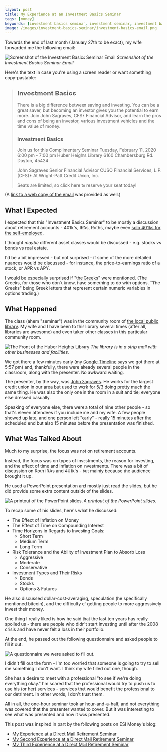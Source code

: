 ```yaml
---
layout: post
title: My Experience at an Investment Basics Seminar
tags: [money]
keywords: [investment basics seminar, investment seminar, investment basics]
image: /images/investment-basics-seminar/investment-basics-email.png
---
```


Towards the end of last month (January 27th to be exact), my wife forwarded me the following email:

![Screenshot of the Investment Basics Seminar Email](/images/investment-basics-seminar/investment-basics-email.png)
*Screenshot of the Investment Basics Seminar Email*

Here's the text in case you're using a screen reader or want something copy-pastable:

> ## Investment Basics
>
> There is a big difference between saving and investing. You can be a great saver, but becoming an investor gives you the potential to earn more. Join John Sagraves, CFS* Financial Advisor, and learn the pros and cons of being an investor, various investment vehicles and the time value of money.
>
> ### Investment Basics
> Join us for this Complimentary Seminar
> Tuesday, February 11, 2020
> 6:00 pm - 7:00 pm
> Huber Heights Library
> 6160 Chambersburg Rd.
> Dayton, 45424
>
> John Sagraves
> Senior Financial Advisor
> CUSO Financial Services, L.P. (CFS)*
> At Wright-Patt Credit Union, Inc.
>
> Seats are limited, so click here to reserve your seat today!

(A [link to a web copy of the email](https://wpcuonline.com/images/RS_JS_Feb_11_nh.html) was provided as well.)

## What I Expected

I expected that this "Investment Basics Seminar" to be mostly a discussion about retirement accounts - 401k's, IRAs, Roths, maybe even [solo 401ks for the self-employed](https://www.joehxblog.com/i-opened-a-vanguard-individual-401k/).

I thought *maybe* different asset classes would be discussed - e.g. stocks vs bonds vs real estate.

I'd be a bit impressed - but not surprised - if some of the more detailed nuances would be discussed - for instance, the price-to-earnings ratio of a stock, or APR vs APY.

I would be especially surprised if "[the Greeks](https://www.investopedia.com/terms/g/greeks.asp)" were mentioned. (The Greeks, for those who don't know, have something to do with options. "The Greeks" being Greek letters that represent certain numeric variables in options trading.)

## What Happened

The class (ahem "seminar") was in the community room of [the local public library](http://www.daytonmetrolibrary.org/locations/huber-heights). My wife and I have been to this library several times (after all, libraries are awesome) and even taken other classes in this particular community room.

![The Front of the Huber Heights Library](/images/huber-heights-library-front.jpg)
*The library is in a strip mall with other businesses and facilities.*

We got there a few minutes early (my [Google Timeline](https://www.google.com/maps/timeline) says we got there at 5:57 pm) and, thankfully, there were already several people in the classroom, along with the presenter. No awkward waiting.

The presenter, by the way, was [John Sagraves](https://wpcu.cusonet.com/team/john-sagraves/). He works for the largest credit union in our area but used to work for [5/3](https://en.wikipedia.org/wiki/Fifth_Third_Bank) doing pretty much the same thing. He was also the only one in the room in a suit and tie; everyone else dressed casually.

Speaking of everyone else, there were a total of nine other people - so that's eleven attendees if you include me and my wife. A few people showed up late, and one person left "early" - really 15 minutes after the scheduled end but also 15 minutes before the presentation was finished.

## What Was Talked About

Much to my surprise, the focus was not on retirement accounts.

Instead, the focus was on types of investments, the reason for investing, and the effect of time and inflation on investments. There was a bit of discussion on Roth IRAs and 401k's - but mainly because the audience brought it up.

He used a PowerPoint presentation and mostly just read the slides, but he did provide some extra content outside of the slides.

![A printout of the PowerPoint slides.](/images/investment-basics-seminar/powerpoint-printout.jpg)
*A printout of the PowerPoint slides.*

To recap some of his slides, here's what he discussed:

* The Effect of Inflation on Money
* The Effect of Time on Compounding Interest
* Time Horizons in Regards to Investing Goals:
  * Short Term
  * Medium Term
  * Long Term
* Risk Tolerance and the Ability of Investment Plan to Absorb Loss
  * Aggressive
  * Moderate
  * Conservative
* Investment Types and Their Risks
  * Bonds
  * Stocks
  * Options & Futures

He also discussed dollar-cost-averaging, speculation (he specifically mentioned bitcoin), and the difficulty of getting people to more aggressively invest their money.

One thing I really liked is how he said that the last ten years has really spoiled us - there are people who didn't start investing until after the 2008 crisis and have never felt a loss in their portfolio.

At the end, he passed out the following questionnaire and asked people to fill it out:

![A questionnaire we were asked to fill out.](/images/investment-basics-seminar/questionnaire.jpg)

I didn't fill out the form - I'm too worried that someone is going to try to sell me something I don't want. I think my wife filled out one, though.

She has a desire to meet with a professional "to see if we're doing everything okay." I'm scared that the professional would try to push us to use his (or her) services - services that would benefit the professional to our detriment. In other words, I don't trust them.

All in all, the one-hour seminar took an hour-and-a-half, and not everything was covered that the presenter wanted to cover. But it was interesting to see what was presented and how it was presented.

This post was inspired in part by the following posts on ESI Money's blog:

* [My Experience at a Direct Mail Retirement Seminar](https://esimoney.com/my-experience-at-a-direct-mail-retirement-seminar/)
* [My Second Experience at a Direct Mail Retirement Seminar](https://esimoney.com/my-second-experience-at-a-direct-mail-retirement-seminar/)
* [My Third Experience at a Direct Mail Retirement Seminar](https://esimoney.com/my-third-experience-at-a-direct-mail-retirement-seminar/)